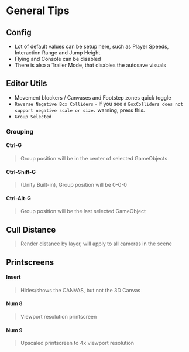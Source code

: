 # General Tips

## Config

- Lot of default values can be setup here, such as Player Speeds, Interaction Range and Jump Height
- Flying and Console can be disabled
- There is also a Trailer Mode, that disables the autosave visuals

## Editor Utils

- Movement blockers / Canvases and Footstep zones quick toggle
- `Reverse Negative Box Colliders` - If you see a `BoxColliders does not support negative scale or size.` warning, press this.
- `Group Selected`

### Grouping

#### Ctrl-G

> Group position will be in the center of selected GameObjects

#### Ctrl-Shift-G

> (Unity Built-in), Group position will be 0-0-0

#### Ctrl-Alt-G

> Group position will be the last selected GameObject

## Cull Distance

> Render distance by layer, will apply to all cameras in the scene

## Printscreens

#### Insert

> Hides/shows the CANVAS, but not the 3D Canvas

#### Num 8

> Viewport resolution printscreen

#### Num 9

> Upscaled printscreen to 4x viewport resolution
